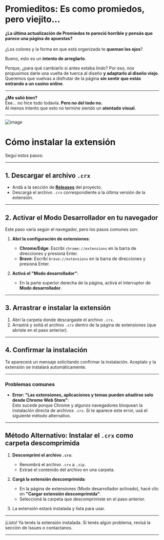 # Promieditos: Es como promiedos, pero viejito...

#### ¿La última actualización de Promiedos te pareció horrible y pensás que parece una página de apuestas?  
¿Los colores y la forma en que está organizada te **queman los ojos**?  

Bueno, esto es un **intento de arreglarlo**.  

Porque, ¿para qué cambiarlo si antes estaba lindo? Por eso, nos propusimos darle una vuelta de tuerca al diseño **y adaptarlo al diseño viejo**. Queremos que vuelvas a disfrutar de la página **sin sentir que estás entrando a un casino online**.  

---

**¿Me salió bien?**  
Eee… no hice todo todavía. **Pero no del todo no.**  
Al menos intento que esto no termine siendo un **atentado visual**.  

---
![image](https://github.com/user-attachments/assets/0e431210-67a5-4b34-9005-99080c76b447)


# **Cómo instalar la extensión**

Seguí estos pasos:

---

## **1. Descargar el archivo `.crx`**
- Andá a la sección de **[Releases](https://github.com/nachitodev/promieditos/releases/tag/0.0.1)** del proyecto.
- Descargá el archivo `.crx` correspondiente a la última versión de la extensión.

---

## **2. Activar el Modo Desarrollador en tu navegador**
Este paso varía según el navegador, pero los pasos comunes son:

1. **Abrí la configuración de extensiones**:
   - **Chrome/Edge**: Escribí `chrome://extensions` en la barra de direcciones y presioná Enter.
   - **Brave**: Escribí `brave://extensions` en la barra de direcciones y presioná Enter.

2. **Activá el "Modo desarrollador"**:
   - En la parte superior derecha de la página, activá el interruptor de **Modo desarrollador**.

---

## **3. Arrastrar e instalar la extensión**
1. Abrí la carpeta donde descargaste el archivo `.crx`.
2. Arrastrá y soltá el archivo `.crx` dentro de la página de extensiones (que abriste en el paso anterior).

---

## **4. Confirmar la instalación**
Te aparecerá un mensaje solicitando confirmar la instalación. Aceptalo y la extensión se instalará automáticamente.

---

### **Problemas comunes**
- **Error: "Las extensiones, aplicaciones y temas pueden añadirse solo desde Chrome Web Store"**:  
   Esto sucede porque Chrome y algunos navegadores bloquean la instalación directa de archivos `.crx`. Si te aparece este error, usá el siguiente método alternativo.

---

## **Método Alternativo: Instalar el `.crx` como carpeta descomprimida**
1. **Descomprimí el archivo `.crx`**:
   - Renombrá el archivo `.crx` a `.zip`.
   - Extraé el contenido del archivo en una carpeta.

2. **Cargá la extensión descomprimida**:
   - En la página de extensiones (Modo desarrollador activado), hacé clic en **"Cargar extensión descomprimida"**.
   - Seleccioná la carpeta que descomprimiste en el paso anterior.

3. La extensión estará instalada y lista para usar.

---

¡Listo! Ya tenés la extensión instalada. Si tenés algún problema, revisá la sección de Issues o contactanos.  

---

